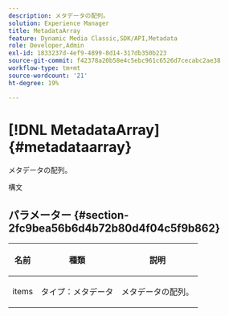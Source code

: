 ```yaml
---
description: メタデータの配列。
solution: Experience Manager
title: MetadataArray
feature: Dynamic Media Classic,SDK/API,Metadata
role: Developer,Admin
exl-id: 1833237d-4ef9-4899-8d14-317db350b223
source-git-commit: f42378a20b58e4c5ebc961c6526d7cecabc2ae38
workflow-type: tm+mt
source-wordcount: '21'
ht-degree: 19%

---
```


# [!DNL MetadataArray]{#metadataarray}

メタデータの配列。

構文

## パラメーター {#section-2fc9bea56b6d4b72b80d4f04c5f9b862}

<table id="table_04100BB8ABD84EF68B0A7CE3AD946414"> 
 <thead> 
  <tr> 
   <th colname="col1" class="entry"> <p>名前 </p> </th> 
   <th colname="col2" class="entry"> <p>種類 </p> </th> 
   <th colname="col3" class="entry"> <p>説明 </p> </th> 
  </tr> 
 </thead>
 <tbody> 
  <tr> 
   <td colname="col1"> <p><span class="codeph"> <span class="varname"> items</span> </span> </p> </td> 
   <td colname="col2"> <p><span class="codeph"> タイプ：メタデータ </span> </p> </td> 
   <td colname="col3"> <p>メタデータの配列。 </p> </td> 
  </tr> 
 </tbody> 
</table>
